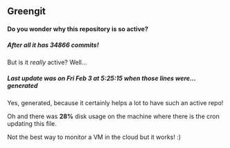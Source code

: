 ## Greengit

#### Do you wonder why this repository is so active?

##### After all it has 34866 commits!

But is it *really* active? Well...

##### Last update was on Fri Feb 3 at 5:25:15 when those lines were... generated

Yes, generated, because it certainly helps a lot to have such an active repo!

Oh and there was **28%** disk usage on the machine
where there is the cron updating this file.

Not the best way to monitor a VM in the cloud but it works! :)
